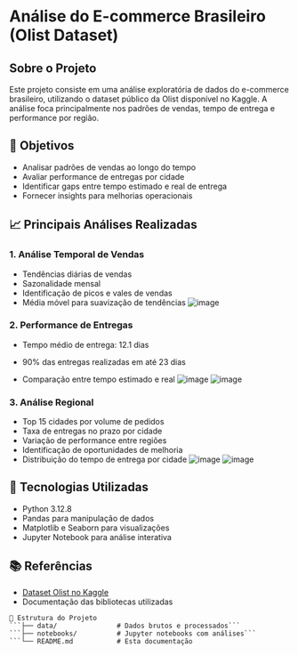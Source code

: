 # Análise do E-commerce Brasileiro (Olist Dataset)

##  Sobre o Projeto
Este projeto consiste em uma análise exploratória de dados do e-commerce brasileiro, utilizando o dataset público da Olist disponível no Kaggle. A análise foca principalmente nos padrões de vendas, tempo de entrega e performance por região.

## 🎯 Objetivos
- Analisar padrões de vendas ao longo do tempo
- Avaliar performance de entregas por cidade
- Identificar gaps entre tempo estimado e real de entrega
- Fornecer insights para melhorias operacionais

## 📈 Principais Análises Realizadas

### 1. Análise Temporal de Vendas
- Tendências diárias de vendas
- Sazonalidade mensal
- Identificação de picos e vales de vendas
- Média móvel para suavização de tendências
  ![image](https://github.com/user-attachments/assets/88874b71-f4be-4231-9beb-91719c6e7687)


### 2. Performance de Entregas
- Tempo médio de entrega: 12.1 dias
- 90% das entregas realizadas em até 23 dias

- Comparação entre tempo estimado e real
  ![image](https://github.com/user-attachments/assets/1cbc146e-f8b9-4378-b93e-898c35eff7a7)
  ![image](https://github.com/user-attachments/assets/99ca635b-2e8b-4984-981b-d9cf95832014)


### 3. Análise Regional
- Top 15 cidades por volume de pedidos
- Taxa de entregas no prazo por cidade
- Variação de performance entre regiões
- Identificação de oportunidades de melhoria
- Distribuição do tempo de entrega por cidade
  ![image](https://github.com/user-attachments/assets/caf1cee7-e994-4e7e-8774-f541b3f84e57)
  ![image](https://github.com/user-attachments/assets/b33e972c-7ddb-46f6-9d6c-bf90acf9fd90)


## 🔧 Tecnologias Utilizadas
- Python 3.12.8
- Pandas para manipulação de dados
- Matplotlib e Seaborn para visualizações
- Jupyter Notebook para análise interativa

## 📚 Referências
- [Dataset Olist no Kaggle]([link](https://www.kaggle.com/datasets/olistbr/brazilian-ecommerce))
- Documentação das bibliotecas utilizadas

```project/
📁 Estrutura do Projeto
```├── data/               # Dados brutos e processados```
```├── notebooks/          # Jupyter notebooks com análises```
```└── README.md           # Esta documentação

